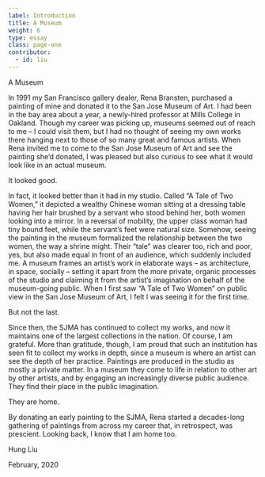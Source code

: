```yaml
---
label: Introduction
title: A Museum
weight: 6
type: essay
class: page-one
contributor:
  - id: liu
---
```


A Museum

In 1991 my San Francisco gallery dealer, Rena Bransten, purchased a painting of mine and donated it to the San Jose Museum of Art. I had been in the bay area about a year, a newly-hired professor at Mills College in Oakland. Though my career was picking up, museums seemed out of reach to me – I could visit them, but I had no thought of seeing my own works there hanging next to those of so many great and famous artists. When Rena invited me to come to the San Jose Museum of Art and see the painting she’d donated, I was pleased but also curious to see what it would look like in an actual museum.

It looked good.

In fact, it looked better than it had in my studio. Called “A Tale of Two Women,” it depicted a wealthy Chinese woman sitting at a dressing table having her hair brushed by a servant who stood behind her, both women looking into a mirror. In a reversal of mobility, the upper class woman had tiny bound feet, while the servant’s feet were natural size. Somehow, seeing the painting in the museum formalized the relationship between the two women, the way a shrine might. Their “tale” was clearer too, rich and poor, yes, but also made equal in front of an audience, which suddenly included me. A museum frames an artist’s work in elaborate ways – as architecture, in space, socially – setting it apart from the more private, organic processes of the studio and claiming it from the artist’s imagination on behalf of the museum-going public. When I first saw “A Tale of Two Women” on public view in the San Jose Museum of Art, I felt I was seeing it for the first time.

But not the last.

Since then, the SJMA has continued to collect my works, and now it maintains one of the largest collections in the nation. Of course, I am grateful. More than gratitude, though, I am proud that such an institution has seen fit to collect my works in depth, since a museum is where an artist can see the depth of her practice. Paintings are produced in the studio as mostly a private matter. In a museum they come to life in relation to other art by other artists, and by engaging an increasingly diverse public audience. They find their place in the public imagination.

They are home.

By donating an early painting to the SJMA, Rena started a decades-long gathering of paintings from across my career that, in retrospect, was prescient. Looking back, I know that I am home too.

Hung Liu

February, 2020
